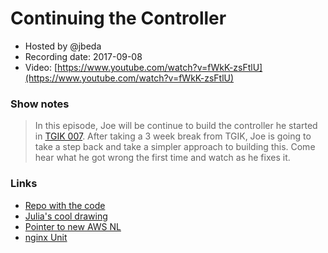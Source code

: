 # Continuing the Controller

- Hosted by @jbeda
- Recording date: 2017-09-08
- Video: [https://www.youtube.com/watch?v=fWkK-zsFtlU](https://www.youtube.com/watch?v=fWkK-zsFtlU)

### Show notes

> In this episode, Joe will be continue to build the controller he started in [TGIK 007](https://www.youtube.com/watch?v=8Xo_ghCIOSY).  After taking a 3 week break from TGIK, Joe is going to take a step back and take a simpler approach to building this. Come hear what he got wrong the first time and watch as he fixes it.

### Links

- [Repo with the code](https://github.com/jbeda/tgik-controller)
- [Julia's cool drawing](https://twitter.com/b0rk/status/872822361199972352)
- [Pointer to new AWS NL](https://twitter.com/jbeda/status/905935335237881857)
- [nginx Unit](https://www.nginx.com/products/nginx-unit/)
